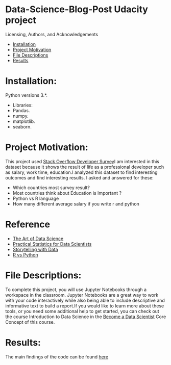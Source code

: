 # Data-Science-Blog-Post Udacity project 
Licensing, Authors, and Acknowledgements

- [Installation](#installation)
- [Project Motivation](#Project-Motivation)
- [File Descriptions](#File-Descriptions)
- [Results](#Results)

# Installation:
Python versions 3.*.
- Libraries:
- Pandas.
- numpy.
- matplotlib. 
- seaborn.

# Project Motivation:
This project used [Stack Overflow Developer Survey](https://www.kaggle.com/stackoverflow/so-survey-2017/kernels?sortBy=voteCount&group=everyone&pageSize=20&datasetId=1406)I am interested in this dataset because it shows the result of life as a professional developer such as salary, work time, education.I analyzed this dataset to find interesting outcomes and find interesting results. I asked and answered for these:
- Which countries most survey result?
- Most countries think about Education is Important ?
- Python vs R language
- How many different average salary if you write r and python

# Reference
- [The Art of Data Science](https://www.amazon.com/Art-Data-Science-Roger-Peng/dp/1365061469)
- [Practical Statistics for Data Scientists](https://www.amazon.com/Practical-Statistics-Data-Scientists-Essential-ebook/dp/B071NVDFD6/ref=pd_sbsd_14_3/136-0579605-1764431?_encoding=UTF8&pd_rd_i=B071NVDFD6&pd_rd_r=dd1c3e1d-6364-483c-88f6-93ef8b139772&pd_rd_w=tJGEh&pd_rd_wg=JDBZJ&pf_rd_p=2c2d0d3b-b3c5-4110-93fa-2c1270309ac1&pf_rd_r=V0JS7YM3AHCRV1DY69EW&psc=1&refRID=V0JS7YM3AHCRV1DY69EW)
- [Storytelling with Data](https://www.amazon.com/Storytelling-Data-Visualization-Business-Professionals/dp/1119002257)
- [R vs Python](https://softwareengineering.stackexchange.com/questions/181342/r-vs-python-for-data-analysis)

# File Descriptions:
To complete this project, you will use Jupyter Notebooks through a workspace in the classroom. Jupyter Notebooks are a great way to work with your code interactively while also being able to include descriptive and informative text to build a report.If you would like to learn more about  these tools, or you need some additional help to get started, you can check out  the course 
Introduction to Data Science in the [Become a Data Scientist](https://www.udacity.com/course/data-scientist-nanodegree--nd025) Core Concept of this course.

# Results:
The main findings of the code can be found [here](https://medium.com/@chalee.chea/what-is-the-interesting-outcomes-from-stack-overflow-developer-survey-2892d3487569)

